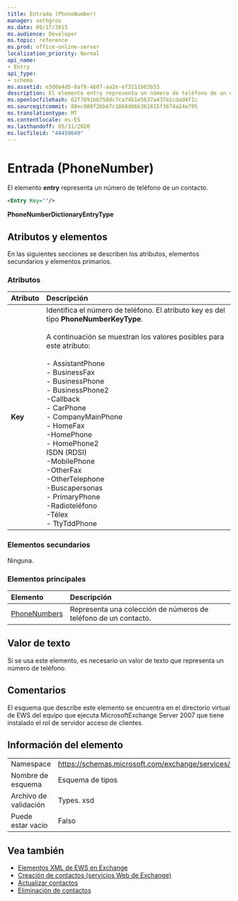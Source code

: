 ```yaml
---
title: Entrada (PhoneNumber)
manager: sethgros
ms.date: 09/17/2015
ms.audience: Developer
ms.topic: reference
ms.prod: office-online-server
localization_priority: Normal
api_name:
- Entry
api_type:
- schema
ms.assetid: e3d0a4d5-8af8-4607-aa2e-ef3111b63b55
description: El elemento entry representa un número de teléfono de un contacto.
ms.openlocfilehash: 62f7091bb750dc7ca74b1e5637a437e2cdad4f1c
ms.sourcegitcommit: 88ec988f2bb67c1866d06b361615f3674a24e795
ms.translationtype: MT
ms.contentlocale: es-ES
ms.lasthandoff: 05/31/2020
ms.locfileid: "44459640"
---
```

# <a name="entry-phonenumber"></a>Entrada (PhoneNumber)

El elemento **entry** representa un número de teléfono de un contacto. 
  
```xml
<Entry Key=""/>
```

 **PhoneNumberDictionaryEntryType**
## <a name="attributes-and-elements"></a>Atributos y elementos

En las siguientes secciones se describen los atributos, elementos secundarios y elementos primarios.
  
### <a name="attributes"></a>Atributos

|**Atributo**|**Descripción**|
|:-----|:-----|
|**Key** <br/> | Identifica el número de teléfono. El atributo key es del tipo **PhoneNumberKeyType**.<br/><br/> A continuación se muestran los valores posibles para este atributo:<br/><br/>- AssistantPhone  <br/>- BusinessFax  <br/>- BusinessPhone  <br/>- BusinessPhone2  <br/>-Callback  <br/>- CarPhone  <br/>- CompanyMainPhone  <br/>- HomeFax  <br/>-HomePhone  <br/>- HomePhone2  <br/>ISDN (RDSI)  <br/>-MobilePhone  <br/>-OtherFax  <br/>-OtherTelephone  <br/>-Buscapersonas  <br/>- PrimaryPhone  <br/>-Radioteléfono  <br/>-Télex  <br/>- TtyTddPhone  <br/> |
   
### <a name="child-elements"></a>Elementos secundarios

Ninguna.
  
### <a name="parent-elements"></a>Elementos principales

|**Elemento**|**Descripción**|
|:-----|:-----|
|[PhoneNumbers](phonenumbers.md) <br/> |Representa una colección de números de teléfono de un contacto.  <br/> |
   
## <a name="text-value"></a>Valor de texto

Si se usa este elemento, es necesario un valor de texto que representa un número de teléfono.
  
## <a name="remarks"></a>Comentarios

El esquema que describe este elemento se encuentra en el directorio virtual de EWS del equipo que ejecuta MicrosoftExchange Server 2007 que tiene instalado el rol de servidor acceso de clientes.
  
## <a name="element-information"></a>Información del elemento

|||
|:-----|:-----|
|Namespace  <br/> |https://schemas.microsoft.com/exchange/services/2006/types  <br/> |
|Nombre de esquema  <br/> |Esquema de tipos  <br/> |
|Archivo de validación  <br/> |Types. xsd  <br/> |
|Puede estar vacío  <br/> |Falso  <br/> |
   
## <a name="see-also"></a>Vea también

- [Elementos XML de EWS en Exchange](ews-xml-elements-in-exchange.md)
- [Creación de contactos (servicios Web de Exchange)](https://msdn.microsoft.com/library/4845917e-70d1-481c-bbd7-011ec6571789%28Office.15%29.aspx) 
- [Actualizar contactos](https://msdn.microsoft.com/library/9a865953-b94a-4229-b632-2dee433314be%28Office.15%29.aspx)  
- [Eliminación de contactos](https://msdn.microsoft.com/library/fcc3dc84-cd3e-455e-a1a7-ae6921c9b588%28Office.15%29.aspx)

